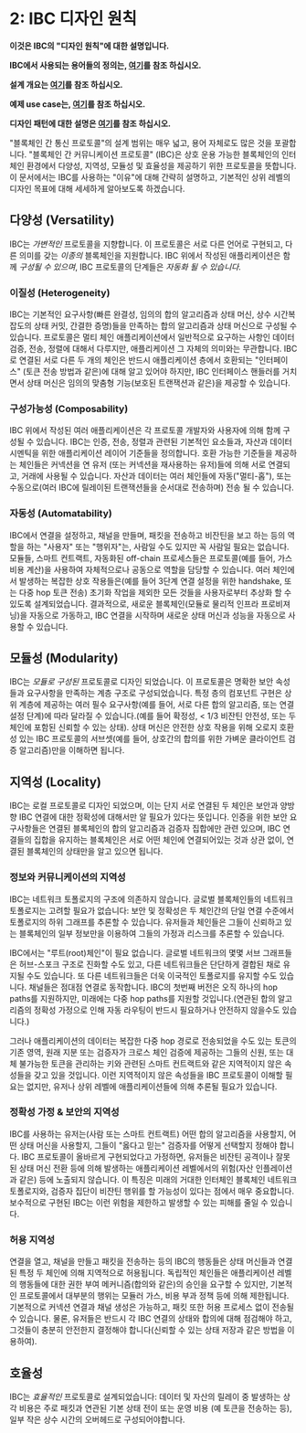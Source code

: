 # 2: IBC 디자인 원칙

**이것은 IBC의 "디자인 원칙"에 대한 설명입니다.**

**IBC에서 사용되는 용어들의 정의는, [여기](./1_IBC_TERMINOLOGY.md)를 참조 하십시오.**

**설계 개요는 [여기](./2_IBC_ARCHITECTURE.md)를 참조 하십시오.**

**예제 use case는, [여기](./4_IBC_USECASES.md)를 참조 하십시오.**

**디자인 패턴에 대한 설명은 [여기](./5_IBC_DESIGN_PATTERNS.md)를 참조 하십시오.**

"블록체인 간 통신 프로토콜"의 설계 범위는 매우 넓고, 용어 자체로도 많은 것을 포괄합니다. "블록체인 간 커뮤니케이션 프로토콜" (IBC)은 상호 운용 가능한 블록체인의 인터체인 환경에서 다양성, 지역성, 모듈성 및 효율성을 제공하기 위한 프로토콜을 뜻합니다. 이 문서에서는 IBC를 사용하는 "이유"에 대해 간략히 설명하고, 기본적인 상위 레벨의 디자인 목표에 대해 세세하게 알아보도록 하겠습니다.

## 다양성 (Versatility)

IBC는 *가변적인* 프로토콜을 지향합니다. 이 프로토콜은 서로 다른 언어로 구현되고, 다른 의미를 갖는 *이종의* 블록체인을 지원합니다. IBC 위에서 작성된 애플리케이션은 함께 *구성될 수 있으며*, IBC 프로토콜의 단계들은 *자동화 될 수 있습니다.*

### 이질성 (Heterogeneity)

IBC는 기본적인 요구사항(빠른 완결성, 임의의 합의 알고리즘과 상태 머신, 상수 시간복잡도의 상태 커밋, 간결한 증명)들을 만족하는 합의 알고리즘과 상태 머신으로 구성될 수 있습니다. 프로토콜은 멀티 체인 애플리케이션에서 일반적으로 요구하는 사항인 데이터 검증, 전송, 정렬에 대해서 다루지만, 애플리케이션 그 자체의 의미와는 무관합니다. IBC로 연결된 서로 다른 두 개의 체인은 반드시 애플리케이션 층에서 호환되는 "인터페이스" (토큰 전송 방법과 같은)에 대해 알고 있어야 하지만, IBC 인터페이스 핸들러를 거치면서 상태 머신은 임의의 맞춤형 기능(보호된 트랜잭션과 같은)을 제공할 수 있습니다.

### 구성가능성 (Composability)

IBC 위에서 작성된 여러 애플리케이션은 각 프로토콜 개발자와 사용자에 의해 함께 구성될 수 있습니다. IBC는 인증, 전송, 정렬과 관련된 기본적인 요소들과, 자산과 데이터 시멘틱을 위한 애플리케이션 레이어 기준들을 정의합니다. 호환 가능한 기준들을 제공하는 체인들은 커넥션을 연 유저 (또는 커넥션을 재사용하는 유저)들에 의해 서로 연결되고, 거래에 사용될 수 있습니다. 자산과 데이터는 여러 체인들에 자동("멀티-홉"), 또는 수동으로(여러 IBC에 릴레이된 트랜잭션들을 순서대로 전송하며) 전송 될 수 있습니다.

### 자동성 (Automatability)

IBC에서 연결을 설정하고, 채널을 만들며, 패킷을 전송하고 비잔틴을 보고 하는 등의 역할을 하는 "사용자" 또는 "행위자"는, 사람일 수도 있지만 꼭 사람일 필요는 없습니다. 모듈들, 스마트 컨트랙트, 자동화된 off-chain 프로세스들은 프로토콜(예를 들어, 가스 비용 계산)을 사용하여 자체적으로나 공동으로 역할을 담당할 수 있습니다. 여러 체인에서 발생하는 복잡한 상호 작용들은(예를 들어 3단계 연결 설정을 위한 handshake, 또는 다중 hop 토큰 전송) 초기화 작업을 제외한 모든 것들을 사용자로부터 추상화 할 수 있도록 설계되었습니다. 결과적으로, 새로운 블록체인(모듈로 물리적 인프라 프로비져닝)을 자동으로 가동하고, IBC 연결을 시작하며 새로운 상태 머신과 성능을 자동으로 사용할 수 있습니다.

## 모듈성 (Modularity)

IBC는 *모듈로 구성된* 프로토콜로 디자인 되었습니다. 이 프로토콜은 명확한 보안 속성들과 요구사항을 만족하는 계층 구조로 구성되었습니다. 특정 층의 컴포넌트 구현은 상위 계층에 제공하는 여러 필수 요구사항(예를 들어, 서로 다른 합의 알고리즘, 또는 연결 설정 단계)에 따라 달라질 수 있습니다.(예를 들어 확정성, < 1/3 비잔틴 안전성, 또는 두 체인에 포함된 신뢰할 수 있는 상태). 상태 머신은 안전한 상호 작용을 위해 오로지 호환성 있는 IBC 프로토콜의 서브셋(예를 들어, 상호간의 합의를 위한 가벼운 클라이언트 검증 알고리즘)만을 이해하면 됩니다.

## 지역성 (Locality)

IBC는 로컬 프로토콜로 디자인 되었으며, 이는 단지 서로 연결된 두 체인은 보안과 양방향 IBC 연결에 대한 정확성에 대해서만 알 필요가 있다는 뜻입니다. 인증을 위한 보안 요구사항들은 연결된 블록체인의 합의 알고리즘과 검증자 집합에만 관련 있으며, IBC 연결들의 집합을 유지하는 블록체인은 서로 어떤 체인에 연결되어있는 것과 상관 없이, 연결된 블록체인의 상태만을 알고 있으면 됩니다.

### 정보와 커뮤니케이션의 지역성

IBC는 네트워크 토폴로지의 구조에 의존하지 않습니다. 글로벌 블록체인들의 네트워크 토폴로지는 고려할 필요가 없습니다: 보안 및 정확성은 두 체인간의 단일 연결 수준에서 토폴로지의 하위 그래프를 추론할 수 있습니다. 유저들과 체인들은 그들이 신뢰하고 있는 블록체인의 일부 정보만을 이용하여 그들의 가정과 리스크를 추론할 수 있습니다.

IBC에서는 "루트(root)체인"이 필요 없습니다. 글로벌 네트워크의 몇몇 서브 그래프들은 허브-스포크 구조로 진화할 수도 있고, 다른 네트워크들은 단단하게 결합된 채로 유지될 수도 있습니다. 또 다른 네트워크들은 더욱 이국적인 토폴로지를 유지할 수도 있습니다. 채널들은 점대점 연결로 동작합니다. IBC의 첫번째 버전은 오직 하나의 hop paths를 지원하지만, 미래에는 다중 hop paths를 지원할 것입니다.(연관된 합의 알고리즘의 정확성 가정으로 인해 자동 라우팅이 반드시 필요하거나 안전하지 않을수도 있습니다.)

그러나 애플리케이션의 데이터는 복잡한 다중 hop 경로로 전송되었을 수도 있는 토큰의 기존 영역, 원래 지분 또는 검증자가 크로스 체인 검증에 제공하는 그들의 신원, 또는 대체 불가능한 토큰을 관리하는 키와 관련된 스마트 컨트랙트와 같은 지역적이지 않은 속성들을 갖고 있을 것입니다. 이런 지역적이지 않은 속성들을 IBC 프로토콜이 이해할 필요는 없지만, 유저나 상위 레벨에 애플리케이션들에 의해 추론될 필요가 있습니다.

### 정확성 가정 & 보안의 지역성

IBC를 사용하는 유저는(사람 또는 스마트 컨트랙트) 어떤 합의 알고리즘을 사용할지, 어떤 상태 머신을 사용할지, 그들이 "옳다고 믿는" 검증자를 어떻게 선택할지 정해야 합니다. IBC 프로토콜이 올바르게 구현되었다고 가정하면, 유저들은 비잔틴 공격이나 잘못된 상태 머신 전환 등에 의해 발생하는 애플리케이션 레벨에서의 위험(자산 인플레이션과 같은) 등에 노출되지 않습니다. 이 특징은 미래의 거대한 인터체인 블록체인 네트워크 토폴로지와, 검증자 집단이 비잔틴 행위를 할 가능성이 있다는 점에서 매우 중요합니다. 보수적으로 구현된 IBC는 이런 위험을 제한하고 발생할 수 있는 피해를 줄일 수 있습니다.

### 허용 지역성

연결을 열고, 채널을 만들고 패킷을 전송하는 등의 IBC의 행동들은 상태 머신들과 연결된 특정 두 체인에 의해 지역적으로 허용됩니다. 독립적인 체인들은 애플리케이션 레벨의 행동들에 대한 권한 부여 메커니즘(합의와 같은)의 승인을 요구할 수 있지만, 기본적인 프로토콜에서 대부분의 행위는 모듈러 가스, 비용 부과 정책 등에 의해 제한됩니다. 기본적으로 커넥션 연결과 채널 생성은 가능하고, 패킷 또한 허용 프로세스 없이 전송될 수 있습니다. 물론, 유저들은 반드시 각 IBC 연결의 상태와 합의에 대해 점검해야 하고, 그것들이 충분히 안전한지 결정해야 합니다(신뢰할 수 있는 상태 저장과 같은 방법을 이용하여).

## 호율성

IBC는 *효율적인* 프로토콜로 설계되었습니다: 데이터 및 자산의 릴레이 중 발생하는 상각 비용은 주로 패킷과 연관된 기본 상태 전이 또는 운영 비용 (예 토큰을 전송하는 등), 일부 작은 상수 시간의 오버헤드로 구성되어야합니다.